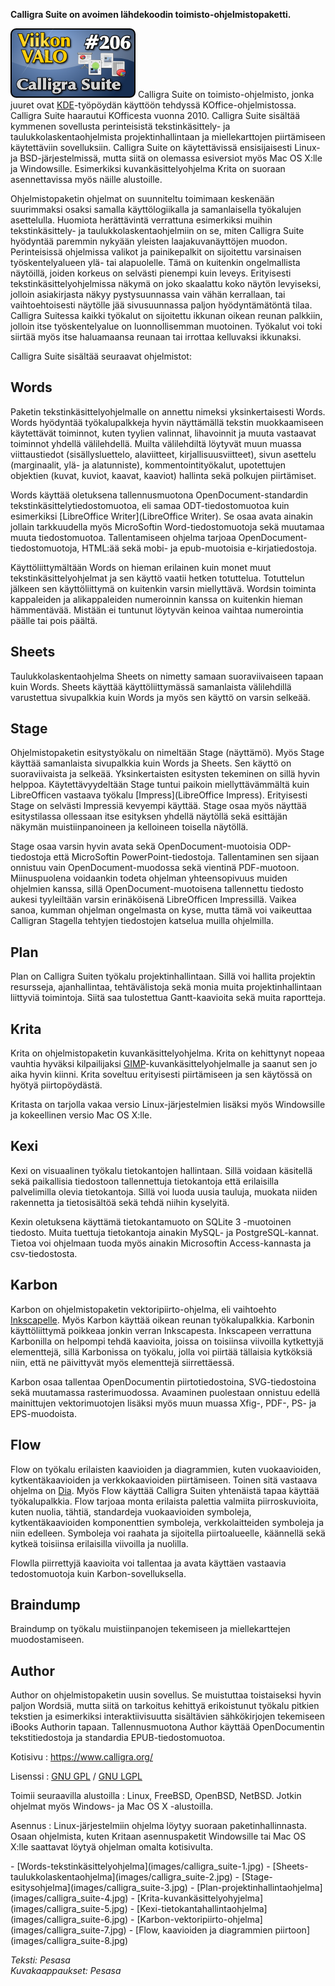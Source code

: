 <!--
Title: 4x50 Calligra Suite - Viikon VALO #206
Date: 2014/12/07
Pageimage: valo206-calligra_suite.png
Tags: Linux,FreeBSD,OpenBSD,NetBSD,Taulukkolaskenta,Kuvankäsittely,Tekstinkäsittely,Toimisto
-->
**Calligra Suite on avoimen lähdekoodin toimisto-ohjelmistopaketti.**

![](images/valo206-calligra_suite.png "fig:valo206-calligra_suite.png")
Calligra Suite on toimisto-ohjelmisto, jonka juuret ovat
[KDE](KDE)-työpöydän käyttöön tehdyssä KOffice-ohjelmistossa.
Calligra Suite haarautui KOfficesta vuonna 2010. Calligra Suite sisältää
kymmenen sovellusta perinteisistä tekstinkäsittely- ja
taulukkolaskentaohjelmista projektinhallintaan ja miellekarttojen
piirtämiseen käytettäviin sovelluksiin. Calligra Suite on käytettävissä
ensisijaisesti Linux- ja BSD-järjestelmissä, mutta siitä on olemassa
esiversiot myös Mac OS X:lle ja Windowsille. Esimerkiksi
kuvankäsittelyohjelma Krita on suoraan asennettavissa myös näille
alustoille.

Ohjelmistopaketin ohjelmat on suunniteltu toimimaan keskenään
suurimmaksi osaksi samalla käyttölogiikalla ja samanlaisella työkalujen
asettelulla. Huomiota herättävintä verrattuna esimerkiksi muihin
tekstinkäsittely- ja taulukkolaskentaohjelmiin on se, miten Calligra
Suite hyödyntää paremmin nykyään yleisten laajakuvanäyttöjen muodon.
Perinteisissä ohjelmissa valikot ja painikepalkit on sijoitettu
varsinaisen työskentelyalueen ylä- tai alapuolelle. Tämä on kuitenkin
ongelmallista näytöillä, joiden korkeus on selvästi pienempi kuin
leveys. Erityisesti tekstinkäsittelyohjelmissa näkymä on joko skaalattu
koko näytön levyiseksi, jolloin asiakirjasta näkyy pystysuunnassa vain
vähän kerrallaan, tai vaihtoehtoisesti näytölle jää sivusuunnassa paljon
hyödyntämätöntä tilaa. Calligra Suitessa kaikki työkalut on sijoitettu
ikkunan oikean reunan palkkiin, jolloin itse työskentelyalue on
luonnollisemman muotoinen. Työkalut voi toki siirtää myös itse
haluamaansa reunaan tai irrottaa kelluvaksi ikkunaksi.

Calligra Suite sisältää seuraavat ohjelmistot:

Words
-----

Paketin tekstinkäsittelyohjelmalle on annettu nimeksi yksinkertaisesti
Words. Words hyödyntää työkalupalkkeja hyvin näyttämällä tekstin
muokkaamiseen käytettävät toiminnot, kuten tyylien valinnat, lihavoinnit
ja muuta vastaavat toiminnot yhdellä välilehdellä. Muilta välilehdiltä
löytyvät muun muassa viittaustiedot (sisällysluettelo, alaviitteet,
kirjallisuusviitteet), sivun asettelu (marginaalit, ylä- ja
alatunniste), kommentointityökalut, upotettujen objektien (kuvat,
kuviot, kaavat, kaaviot) hallinta sekä polkujen piirtämiset.

Words käyttää oletuksena tallennusmuotona OpenDocument-standardin
tekstinkäsittelytiedostomuotoa, eli samaa ODT-tiedostomuotoa kuin
esimerkiksi [LibreOffice Writer](LibreOffice Writer). Se osaa
avata ainakin jollain tarkkuudella myös MicroSoftin Word-tiedostomuotoja
sekä muutamaa muuta tiedostomuotoa. Tallentamiseen ohjelma tarjoaa
OpenDocument-tiedostomuotoja, HTML:ää sekä mobi- ja epub-muotoisia
e-kirjatiedostoja.

Käyttöliittymältään Words on hieman erilainen kuin monet muut
tekstinkäsittelyohjelmat ja sen käyttö vaatii hetken totuttelua.
Totuttelun jälkeen sen käyttöliittymä on kuitenkin varsin miellyttävä.
Wordsin toiminta kappaleiden ja alikappaleiden numeroinnin kanssa on
kuitenkin hieman hämmentävää. Mistään ei tuntunut löytyvän keinoa
vaihtaa numerointia päälle tai pois päältä.

Sheets
------

Taulukkolaskentaohjelma Sheets on nimetty samaan suoraviivaiseen tapaan
kuin Words. Sheets käyttää käyttöliittymässä samanlaista välilehdillä
varustettua sivupalkkia kuin Words ja myös sen käyttö on varsin selkeää.

Stage
-----

Ohjelmistopaketin esitystyökalu on nimeltään Stage (näyttämö). Myös
Stage käyttää samanlaista sivupalkkia kuin Words ja Sheets. Sen käyttö
on suoraviivaista ja selkeää. Yksinkertaisten esitysten tekeminen on
sillä hyvin helppoa. Käytettävyydeltään Stage tuntui paikoin
miellyttävämmältä kuin LibreOfficen vastaava työkalu
[Impress](LibreOffice Impress). Erityisesti Stage on selvästi
Impressiä kevyempi käyttää. Stage osaa myös näyttää esitystilassa
ollessaan itse esityksen yhdellä näytöllä sekä esittäjän näkymän
muistiinpanoineen ja kelloineen toisella näytöllä.

Stage osaa varsin hyvin avata sekä OpenDocument-muotoisia ODP-tiedostoja
että MicroSoftin PowerPoint-tiedostoja. Tallentaminen sen sijaan
onnistuu vain OpenDocument-muodossa sekä vientinä PDF-muotoon.
Miinuspuolena voidaankin todeta ohjelman yhteensopivuus muiden ohjelmien
kanssa, sillä OpenDocument-muotoisena tallennettu tiedosto aukesi
tyyleiltään varsin erinäköisenä LibreOfficen Impressillä. Vaikea sanoa,
kumman ohjelman ongelmasta on kyse, mutta tämä voi vaikeuttaa Calligran
Stagella tehtyjen tiedostojen katselua muilla ohjelmilla.

Plan
----

Plan on Calligra Suiten työkalu projektinhallintaan. Sillä voi hallita
projektin resursseja, ajanhallintaa, tehtävälistoja sekä monia muita
projektinhallintaan liittyviä toimintoja. Siitä saa tulostettua
Gantt-kaavioita sekä muita raportteja.

Krita
-----

Krita on ohjelmistopaketin kuvankäsittelyohjelma. Krita on kehittynyt
nopeaa vauhtia hyväksi kilpailijaksi
[GIMP](GIMP)-kuvankäsittelyohjelmalle ja saanut sen jo aika
hyvin kiinni. Krita soveltuu erityisesti piirtämiseen ja sen käytössä on
hyötyä piirtopöydästä.

Kritasta on tarjolla vakaa versio Linux-järjestelmien lisäksi myös
Windowsille ja kokeellinen versio Mac OS X:lle.

Kexi
----

Kexi on visuaalinen työkalu tietokantojen hallintaan. Sillä voidaan
käsitellä sekä paikallisia tiedostoon tallennettuja tietokantoja että
erilaisilla palvelimilla olevia tietokantoja. Sillä voi luoda uusia
tauluja, muokata niiden rakennetta ja tietosisältöä sekä tehdä niihin
kyselyitä.

Kexin oletuksena käyttämä tietokantamuoto on SQLite 3 -muotoinen
tiedosto. Muita tuettuja tietokantoja ainakin MySQL- ja
PostgreSQL-kannat. Tietoa voi ohjelmaan tuoda myös ainakin Microsoftin
Access-kannasta ja csv-tiedostosta.

Karbon
------

Karbon on ohjelmistopaketin vektoripiirto-ohjelma, eli vaihtoehto
[Inkscapelle](Inkscape). Myös Karbon käyttää oikean reunan
työkalupalkkia. Karbonin käyttöliittymä poikkeaa jonkin verran
Inkscapesta. Inkscapeen verrattuna Karbonilla on helpompi tehdä
kaavioita, joissa on toisiinsa viivoilla kytkettyjä elementtejä, sillä
Karbonissa on työkalu, jolla voi piirtää tällaisia kytköksiä niin, että
ne päivittyvät myös elementtejä siirrettäessä.

Karbon osaa tallentaa OpenDocumentin piirtotiedostoina, SVG-tiedostoina
sekä muutamassa rasterimuodossa. Avaaminen puolestaan onnistuu edellä
mainittujen vektorimuotojen lisäksi myös muun muassa Xfig-, PDF-, PS- ja
EPS-muodoista.

Flow
----

Flow on työkalu erilaisten kaavioiden ja diagrammien, kuten
vuokaavioiden, kytkentäkaavioiden ja verkkokaavioiden piirtämiseen.
Toinen sitä vastaava ohjelma on [Dia](Dia). Myös Flow käyttää
Calligra Suiten yhtenäistä tapaa käyttää työkalupalkkia. Flow tarjoaa
monta erilaista palettia valmiita piirroskuvioita, kuten nuolia, tähtiä,
standardeja vuokaavioiden symboleja, kytkentäkaavioiden komponenttien
symboleja, verkkolaitteiden symboleja ja niin edelleen. Symboleja voi
raahata ja sijoitella piirtoalueelle, käännellä sekä kytkeä toisiinsa
erilaisilla viivoilla ja nuolilla.

Flowlla piirrettyjä kaavioita voi tallentaa ja avata käyttäen vastaavia
tedostomuotoja kuin Karbon-sovelluksella.

Braindump
---------

Braindump on työkalu muistiinpanojen tekemiseen ja miellekarttejen
muodostamiseen.

Author
------

Author on ohjelmistopaketin uusin sovellus. Se muistuttaa toistaiseksi
hyvin paljon Wordsiä, mutta siitä on tarkoitus kehittyä erikoistunut
työkalu pitkien tekstien ja esimerkiksi interaktiivisuutta sisältävien
sähkökirjojen tekemiseen iBooks Authorin tapaan. Tallennusmuotona Author
käyttää OpenDocumentin tekstitiedostoja ja standardia
EPUB-tiedostomuotoa.

Kotisivu
:   <https://www.calligra.org/>

Lisenssi
:   [GNU GPL](GNU_GPL) / [GNU LGPL](GNU_LGPL)

Toimii seuraavilla alustoilla
:   Linux, FreeBSD, OpenBSD, NetBSD. Jotkin ohjelmat myös Windows- ja
    Mac OS X -alustoilla.

Asennus
:   Linux-järjestelmiin ohjelma löytyy suoraan paketinhallinnasta. Osaan
    ohjelmista, kuten Kritaan asennuspaketit Windowsille tai Mac OS
    X:lle saattavat löytyä ohjelman omalta kotisivulta.

<div class="psgallery" markdown="1">
-   [Words-tekstinkäsittelyohjelma](images/calligra_suite-1.jpg)
-   [Sheets-taulukkolaskentaohjelma](images/calligra_suite-2.jpg)
-   [Stage-esitysohjelma](images/calligra_suite-3.jpg)
-   [Plan-projektinhallintaohjelma](images/calligra_suite-4.jpg)
-   [Krita-kuvankäsittelyohyjelma](images/calligra_suite-5.jpg)
-   [Kexi-tietokantahallintaohjelma](images/calligra_suite-6.jpg)
-   [Karbon-vektoripiirto-ohjelma](images/calligra_suite-7.jpg)
-   [Flow, kaavioiden ja diagrammien
    piirtoon](images/calligra_suite-8.jpg)
</div>

*Teksti: Pesasa* <br />
*Kuvakaappaukset: Pesasa*

